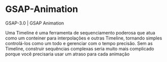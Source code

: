 # GSAP-Animation
GSAP-3.0 | GSAP Animation 

Uma Timeline é uma ferramenta de sequenciamento poderosa que atua como um conteiner para interpolações e outras Timeline, tornando simples controlá-los como um todo e gerenciar com o tempo precisão. Sem as Timeline, construir sequências complexas seria muito mais complicado porque você precisaria usar um atraso para cada animação

